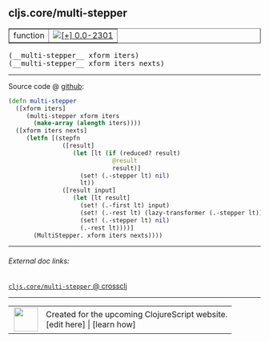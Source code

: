 ## cljs.core/multi-stepper



 <table border="1">
<tr>
<td>function</td>
<td><a href="https://github.com/cljsinfo/cljs-api-docs/tree/0.0-2301"><img valign="middle" alt="[+] 0.0-2301" title="Added in 0.0-2301" src="https://img.shields.io/badge/+-0.0--2301-lightgrey.svg"></a> </td>
</tr>
</table>


 <samp>
(__multi-stepper__ xform iters)<br>
</samp>
 <samp>
(__multi-stepper__ xform iters nexts)<br>
</samp>

---







Source code @ [github](https://github.com/clojure/clojurescript/blob/r2311/src/cljs/cljs/core.cljs#L2997-L3015):

```clj
(defn multi-stepper
  ([xform iters]
     (multi-stepper xform iters
       (make-array (alength iters))))
  ([xform iters nexts]
     (letfn [(stepfn
               ([result]
                  (let [lt (if (reduced? result)
                             @result
                             result)]
                    (set! (.-stepper lt) nil)
                    lt))
               ([result input]
                  (let [lt result]
                    (set! (.-first lt) input)
                    (set! (.-rest lt) (lazy-transformer (.-stepper lt)))
                    (set! (.-stepper lt) nil)
                    (.-rest lt))))]
       (MultiStepper. xform iters nexts))))
```

<!--
Repo - tag - source tree - lines:

 <pre>
clojurescript @ r2311
└── src
    └── cljs
        └── cljs
            └── <ins>[core.cljs:2997-3015](https://github.com/clojure/clojurescript/blob/r2311/src/cljs/cljs/core.cljs#L2997-L3015)</ins>
</pre>

-->

---



###### External doc links:

[`cljs.core/multi-stepper` @ crossclj](http://crossclj.info/fun/cljs.core.cljs/multi-stepper.html)<br>

---

 <table>
<tr><td>
<img valign="middle" align="right" width="48px" src="http://i.imgur.com/Hi20huC.png">
</td><td>
Created for the upcoming ClojureScript website.<br>
[edit here] | [learn how]
</td></tr></table>

[edit here]:https://github.com/cljsinfo/cljs-api-docs/blob/master/cljsdoc/cljs.core/multi-stepper.cljsdoc
[learn how]:https://github.com/cljsinfo/cljs-api-docs/wiki/cljsdoc-files

<!--

This information was too distracting to show to readers, but I'll leave it
commented here since it is helpful to:

- pretty-print the data used to generate this document
- and show how to retrieve that data



The API data for this symbol:

```clj
{:ns "cljs.core",
 :name "multi-stepper",
 :type "function",
 :signature ["[xform iters]" "[xform iters nexts]"],
 :source {:code "(defn multi-stepper\n  ([xform iters]\n     (multi-stepper xform iters\n       (make-array (alength iters))))\n  ([xform iters nexts]\n     (letfn [(stepfn\n               ([result]\n                  (let [lt (if (reduced? result)\n                             @result\n                             result)]\n                    (set! (.-stepper lt) nil)\n                    lt))\n               ([result input]\n                  (let [lt result]\n                    (set! (.-first lt) input)\n                    (set! (.-rest lt) (lazy-transformer (.-stepper lt)))\n                    (set! (.-stepper lt) nil)\n                    (.-rest lt))))]\n       (MultiStepper. xform iters nexts))))",
          :title "Source code",
          :repo "clojurescript",
          :tag "r2311",
          :filename "src/cljs/cljs/core.cljs",
          :lines [2997 3015]},
 :full-name "cljs.core/multi-stepper",
 :full-name-encode "cljs.core/multi-stepper",
 :history [["+" "0.0-2301"]]}

```

Retrieve the API data for this symbol:

```clj
;; from Clojure REPL
(require '[clojure.edn :as edn])
(-> (slurp "https://raw.githubusercontent.com/cljsinfo/cljs-api-docs/catalog/cljs-api.edn")
    (edn/read-string)
    (get-in [:symbols "cljs.core/multi-stepper"]))
```

-->
